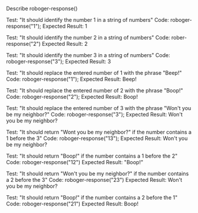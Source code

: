 Describe roboger-response()

Test: "It should identify the number 1 in a string of numbers"
Code: roboger-response("1");
Expected Result: 1

Test: "It should identify the number 2 in a string of numbers"
Code: rober-response("2")
Expected Result: 2

Test: "It should identify the number 3 in a string of numbers"
Code: roboger-response("3");
Expected Result: 3

Test: "It should replace the entered number of 1 with the phrase "Beep!"
Code: roboger-response("1");
Expected Result: Beep!

Test: "It should replace the entered number of 2 with the phrase "Boop!"
Code: roboger-response("2");
Expected Result: Boop!

Test: "It should replace the entered number of 3 with the phrase "Won't you be my neighbor?"
Code: roboger-response("3");
Expected Result: Won't you be my neighbor?

Test: "It should return "Wont you be my neighbor?" if the number contains a 1 before the 3"
Code: roboger-response("13");
Expected Result: Won't you be my neighbor?

Test: "It should return "Boop!" if the number contains a 1 before the 2"
Code: roboger-response("12")
Expected Result: "Boop!"

Test: "It should return "Won't you be my neighbor?" if the number contains a 2 before the 3"
Code: roboger-response("23")
Expected Result: Won't you be my neighbor?

Test: "It should return "Boop!" if the number contains a 2 before the 1"
Code: roboger-response("21")
Expected Result: Boop!